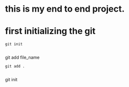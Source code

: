 # this is my end to end project.

# first initializing the git

``` 
git init


``` 
git add file_name


``` 
git add .


``` 
git init
```